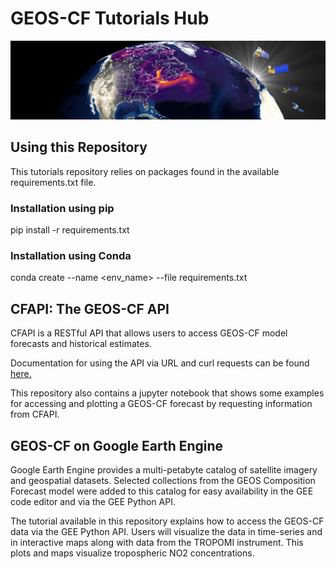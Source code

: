 # GEOS-CF Tutorials Hub

![gmao-banner](./static/img/gmao_fire_banner-1.png)

## Using this Repository

This tutorials repository relies on packages found in the available requirements.txt file. 

### Installation using pip
pip install -r requirements.txt

### Installation using Conda
conda create --name <env_name> --file requirements.txt

## CFAPI: The GEOS-CF API

CFAPI is a RESTful API that allows users to access GEOS-CF model forecasts and historical estimates.

Documentation for using the API via URL and curl requests can be found [here.](https://fluid.nccs.nasa.gov/cfapi/docs/)

This repository also contains a jupyter notebook that shows some examples for accessing and plotting a GEOS-CF forecast by requesting information from CFAPI.


## GEOS-CF on Google Earth Engine

Google Earth Engine provides a multi-petabyte catalog of satellite imagery and geospatial datasets. Selected collections from the GEOS Composition Forecast model were added to this catalog for easy availability in the GEE code editor and via the GEE Python API. 

The tutorial available in this repository explains how to access the GEOS-CF data via the GEE Python API. Users will visualize the data in time-series and in interactive maps along with data from the TROPOMI instrument. This plots and maps visualize tropospheric NO2 concentrations.
